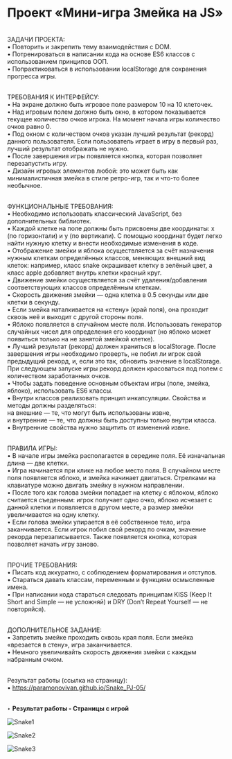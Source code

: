 # Проект «Мини-игра Змейка на JS»

<br>
ЗАДАЧИ ПРОЕКТА:<br>
• Повторить и закрепить тему взаимодействия с DOM.<br>
• Потренироваться в написании кода на основе ES6 классов с использованием принципов ООП.<br>
• Попрактиковаться в использовании localStorage для сохранения прогресса игры.<br><br>

ТРЕБОВАНИЯ К ИНТЕРФЕЙСУ:<br>
• На экране должно быть игровое поле размером 10 на 10 клеточек.<br>
• Над игровым полем должно быть окно, в котором показывается текущее количество очков игрока. На момент начала игры количество очков равно 0.<br>
• Под окном с количеством очков указан лучший результат (рекорд) данного пользователя. Если пользователь играет в игру в первый раз, лучший результат отображать не нужно.<br>
• После завершения игры появляется кнопка, которая позволяет перезапустить игру.<br>
• Дизайн игровых элементов любой: это может быть как минималистичная змейка в стиле ретро-игр, так и что-то более необычное.<br><br>

ФУНКЦИОНАЛЬНЫЕ ТРЕБОВАНИЯ:<br>
• Необходимо использовать классический JavaScript, без дополнительных библиотек.<br>
• Каждой клетке на поле должны быть присвоены две координаты: x (по горизонтали) и y (по вертикали). С помощью координат будет легко найти нужную клетку и внести необходимые изменения в коде.<br>
• Отображение змейки и яблока осуществляется за счёт назначения нужным клеткам определённых классов, меняющих внешний вид клеток: например, класс snake окрашивает клетку в зелёный цвет, а класс apple добавляет внутрь клетки красный круг.<br>
• Движение змейки осуществляется за счёт удаления/добавления соответствующих классов определённым клеткам.<br>
• Скорость движения змейки — одна клетка в 0.5 секунды или две клетки в секунду.<br>
• Если змейка наталкивается на «стену» (край поля), она проходит сквозь неё и выходит с другой стороны поля.<br>
• Яблоко появляется в случайном месте поля. Использовать генератор случайных чисел для определения его координат (но яблоко может появиться только на не занятой змейкой клетке).<br>
• Лучший результат (рекорд) должен храниться в localStorage. После завершения игры необходимо проверть, не побил ли игрок свой предыдущий рекорд, и, если это так, обновить значение в localStorage. При следующем запуске игры рекорд должен красоваться под полем с количеством заработанных очков.<br>
• Чтобы задать поведение основным объектам игры (поле, змейка, яблоко), использовать ES6 классы.<br>
• Внутри классов реализовать принцип инкапсуляции. Свойства и методы должны разделяться:<br>
 на внешние — те, что могут быть использованы извне,<br>
 и внутренние — те, что должны быть доступны только внутри класса.<br>
• Внутренние свойства нужно защитить от изменений извне.<br><br>

ПРАВИЛА ИГРЫ:<br>
• В начале игры змейка располагается в середине поля. Её изначальная длина — две клетки.<br>
• Игра начинается при клике на любое место поля. В случайном месте поля появляется яблоко, и змейка начинает двигаться. Стрелками на клавиатуре можно двигать змейку в нужном направлении.<br>
• После того как голова змейки попадает на клетку с яблоком, яблоко считается съеденным: игрок получает одно очко, яблоко исчезает с данной клетки и появляется в другом месте, а размер змейки увеличивается на одну клетку.<br>
• Если голова змейки упирается в её собственное тело, игра заканчивается. Если игрок побил свой рекорд по очкам, значение рекорда перезаписывается. Также появляется кнопка, которая позволяет начать игру заново.<br><br>

ПРОЧИЕ ТРЕБОВАНИЯ:<br>
• Писать код аккуратно, с соблюдением форматирования и отступов.<br>
• Стараться давать классам, переменным и функциям осмысленные имена.<br>
• При написании кода стараться следовать принципам KISS (Keep It Short and Simple — не усложняй) и DRY (Don’t Repeat Yourself — не повторяйся).<br><br>

ДОПОЛНИТЕЛЬНОЕ ЗАДАНИЕ:<br>
• Запретить змейке проходить сквозь края поля. Если змейка «врезается в стену», игра заканчивается.<br>
• Немного увеличивайть скорость движения змейки с каждым набранным очком.<br><br>

Результат работы (ссылка на страницу):<br>
• https://paramonovivan.github.io/Snake_PJ-05/<br><br>

‣ <b>Результат работы - Страницы с игрой</b><br>

![Snake1](https://github.com/ParamonovIvan/Snake_PJ-05/assets/131868856/610b9d90-9cd1-4fe9-9bb5-c4ab92ded159)


![Snake2](https://github.com/ParamonovIvan/Snake_PJ-05/assets/131868856/f39761c0-8e39-43bf-aaf6-efcd5e2a5ef3)


![Snake3](https://github.com/ParamonovIvan/Snake_PJ-05/assets/131868856/5cec66d6-6dff-4d7e-9611-bd8aca0c1b75)
